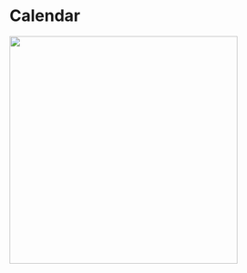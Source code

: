 # Calendar

<img height=400 widht=300 src="https://user-images.githubusercontent.com/75259953/128598593-54e98dbf-027f-4775-9fed-1328a11af2e7.png" />

